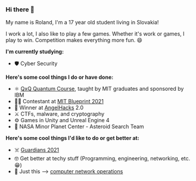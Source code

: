 ### Hi there 👋

<!--
**blueshark42/blueshark42** is a ✨ _special_ ✨ repository because its `README.md` (this file) appears on your GitHub profile.

Here are some ideas to get you started:

- 🔭 I’m currently working on ...
- 🌱 I’m currently learning ...
- 👯 I’m looking to collaborate on ...
- 🤔 I’m looking for help with ...
- 💬 Ask me about ...
- 📫 How to reach me: ...
- 😄 Pronouns: ...
- ⚡ Fun fact: ...
-->

My name is Roland, I'm a 17 year old student living in Slovakia!

I work a lot, I also like to play a few games. Whether it's work or games, I play to win. Competition makes everything more fun. 😄

**I'm currently studying:**
- 🛡️ Cyber Security

**Here's some cool things I do or have done:**
- ⚛️ [QxQ Quantum Course](https://www.qubitbyqubit.org/), taught by MIT graduates and sponsored by IBM
- 👨‍💻 Contestant at [MIT Blueprint 2021](https://blueprint.hackmit.org/)
- 👼 Winner at [AngelHacks](https://www.angelhacks.org/) 2.0
- ⚔️ CTFs, malware, and cryptography
- ⚙️ Games in Unity and Unreal Engine 4
- 🌌 NASA Minor Planet Center - Asteroid Search Team

**Here's some cool things I'd like to do or get better at:**
- ☠️ [Guardians 2021](https://www.guardians.sk/) 
- 🤓 Get better at techy stuff (Programming, engineering, networking, etc. 😁)
- 💌 Just this --> [computer network operations](https://en.wikipedia.org/wiki/Computer_network_operations)
